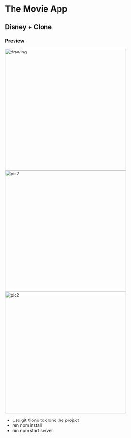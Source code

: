 
# The Movie App

## Disney + Clone

### Preview
<img src="https://telegra.ph/file/0ce83b94010925509bc29.png" alt="drawing" width="400"/>
<img src = "https://telegra.ph/file/fea4e0c0462b22d9f2d79.png" alt="pic2" width ="400"/>
<img src = "https://telegra.ph/file/fa64888db45e6e801c0bf.png" alt="pic2" width ="400"/>



- Use git Clone to clone the project
- run npm install 
- run npm start server
